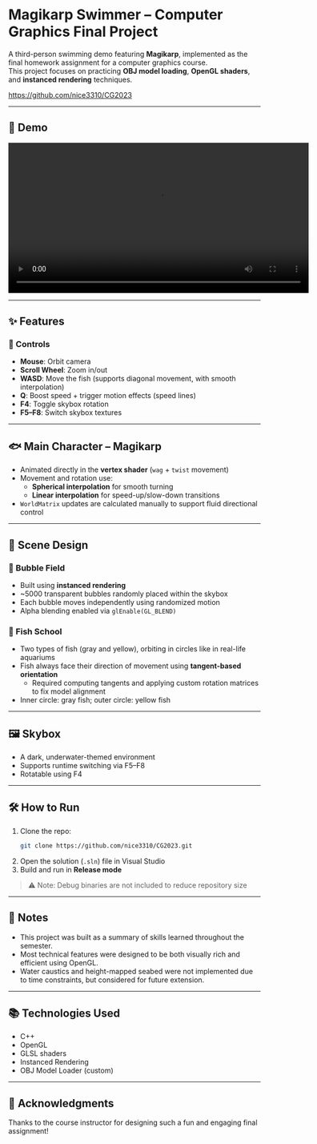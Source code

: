 
# Magikarp Swimmer – Computer Graphics Final Project

A third-person swimming demo featuring **Magikarp**, implemented as the final homework assignment for a computer graphics course.  
This project focuses on practicing **OBJ model loading**, **OpenGL shaders**, and **instanced rendering** techniques.

https://github.com/nice3310/CG2023

---

## 🎥 Demo

<video src="a.mp4" controls width="600"></video>

---

## ✨ Features

### 🔧 Controls
- **Mouse**: Orbit camera
- **Scroll Wheel**: Zoom in/out
- **WASD**: Move the fish (supports diagonal movement, with smooth interpolation)
- **Q**: Boost speed + trigger motion effects (speed lines)
- **F4**: Toggle skybox rotation
- **F5–F8**: Switch skybox textures

---

## 🐟 Main Character – Magikarp
- Animated directly in the **vertex shader** (`wag` + `twist` movement)
- Movement and rotation use:
  - **Spherical interpolation** for smooth turning
  - **Linear interpolation** for speed-up/slow-down transitions
- `WorldMatrix` updates are calculated manually to support fluid directional control

---

## 🌊 Scene Design

### 🫧 Bubble Field
- Built using **instanced rendering**
- ~5000 transparent bubbles randomly placed within the skybox
- Each bubble moves independently using randomized motion
- Alpha blending enabled via `glEnable(GL_BLEND)`

### 🐠 Fish School
- Two types of fish (gray and yellow), orbiting in circles like in real-life aquariums
- Fish always face their direction of movement using **tangent-based orientation**
  - Required computing tangents and applying custom rotation matrices to fix model alignment
- Inner circle: gray fish; outer circle: yellow fish

---

## 🖼️ Skybox
- A dark, underwater-themed environment
- Supports runtime switching via F5–F8
- Rotatable using F4

---

## 🛠️ How to Run

1. Clone the repo:
   ```bash
   git clone https://github.com/nice3310/CG2023.git
   ```
2. Open the solution (`.sln`) file in Visual Studio
3. Build and run in **Release mode**

> ⚠️ Note: Debug binaries are not included to reduce repository size

---

## 📝 Notes

- This project was built as a summary of skills learned throughout the semester.
- Most technical features were designed to be both visually rich and efficient using OpenGL.
- Water caustics and height-mapped seabed were not implemented due to time constraints, but considered for future extension.

---

## 📚 Technologies Used

- C++
- OpenGL
- GLSL shaders
- Instanced Rendering
- OBJ Model Loader (custom)

---

## 🙏 Acknowledgments

Thanks to the course instructor for designing such a fun and engaging final assignment!
